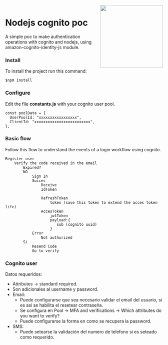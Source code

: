 <img src="https://github.com/damiancipolat/Nodejs-cognito-poc/blob/master/doc/logo.png?raw=true" width="200px" align="right" />

# Nodejs cognito poc
A simple poc to make authentication operations with cognito and nodejs, using amazon-cognito-identity-js module.

### Install
To install the project run this command:

```console
$npm install
```

### Configure
Edit the file **constants.js** with your cognito user pool.

```console
const poolData = {
  UserPoolId: "xxxxxxxxxxxxxxxxx",
  ClientId: "xxxxxxxxxxxxxxxxxxxxxxxxx",
};
```

### Basic flow
Follow this flow to understand the events of a login workflow using cognito.

```console
Register user
    Verify the code received in the email
        Expired?
        NO
            Sign In
            Succes
                Receive
                IdToken
                    --
                RefreshToken
                    token (save this token to extend the acces token life)
                AccesToken
                    jwtToken
                    payload:{
                       sub (cognito uuid)
                    }
            Error
                Not authorized
        Si
            Resend Code
            Go to verify
```

### Cognito user
Datos requeridos:
  - Attributes -> standard required.
  - Son adicionales al username y password.
  - Email:
  	- Puede configurarse que sea necesario validar el email del usuario, si es asi se habilita el resetear contraseña.
  	- Se configura en Pool -> MFA and verifications -> Which attributes do you want to verify?
  	- Puede configurarse la forma en como se recupera la password.
  - SMS:
  	- Puede setearse la validación del numero de telefono si es seteado como requerido.
